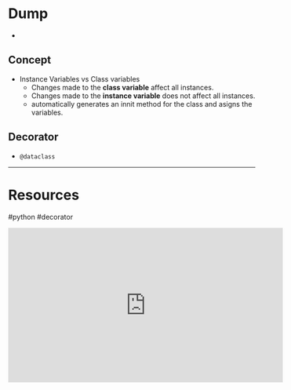 # Dump
- 

## Concept
-  Instance Variables vs Class variables
	- Changes made to the **class variable** affect all instances.
	- Changes made to the **instance variable** does not affect all instances.
	- automatically generates an innit method for the class and asigns the variables.
## Decorator 
- `@dataclass`

---
# Resources
#python #decorator

<iframe width="560" height="315" src="https://www.youtube.com/embed/CvQ7e6yUtnw?si=s5xxfQRbya3joU1f" title="YouTube video player" frameborder="0" allow="accelerometer; autoplay; clipboard-write; encrypted-media; gyroscope; picture-in-picture; web-share" allowfullscreen></iframe>